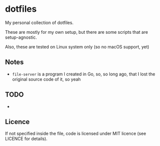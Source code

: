 # dotfiles

My personal collection of dotfiles.

These are mostly for my own setup, but there are some scripts that are setup-agnostic. 

Also, these are tested on Linux system only (so no macOS support, yet)

## Notes
- `file-server` is a program I created in Go, so, so long ago, that I lost the original source code of it, so yeah

## TODO
-

## Licence

If not specified inside the file, code is licensed under MIT licence (see LICENCE for details).
